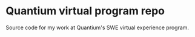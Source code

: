 # Quantium virtual program repo
Source code for my work at Quantium's SWE virtual experience program.
